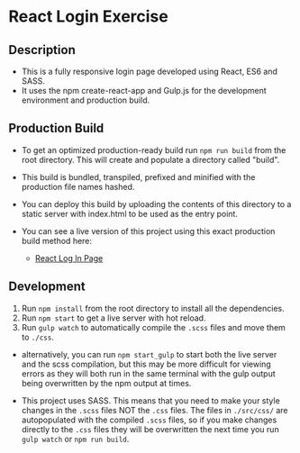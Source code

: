 # React Login Exercise

## Description

* This is a fully responsive login page developed using React, ES6 and SASS. 
* It uses the npm create-react-app and Gulp.js for the development environment and production build. 


## Production Build

* To get an optimized production-ready build run `npm run build` from the root directory. This will create and populate a directory called "build". 
* This build is bundled, transpiled, prefixed and minified with the production file names hashed.
* You can deploy this build by uploading the contents of this directory to a static server with index.html to be used as the entry point. 

* You can see a live version of this project using this exact production build method here:
    * [React Log In Page](http://www.lukeoleson.ca/react-login/demo.html)


## Development

1. Run `npm install` from the root directory to install all the dependencies.
2. Run `npm start` to get a live server with hot reload. 
3. Run `gulp watch` to automatically compile the `.scss` files and move them to `./css`.

* alternatively, you can run `npm start_gulp` to start both the live server and the scss compilation, but this may be more difficult for viewing errors as they will both run in the same terminal with the gulp output being overwritten by the npm output at times.

* This project uses SASS. This means that you need to make your style changes in the `.scss` files NOT the `.css` files. The files in `./src/css/` are autopopulated with the compiled `.scss` files, so if you make changes directly to the `.css` files they will be overwritten the next time you run `gulp watch` or `npm run build`.